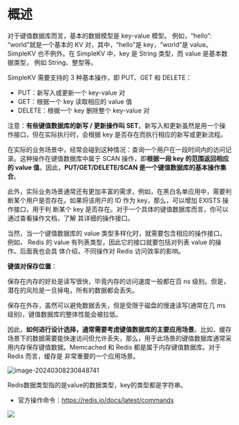 # 概述

对于键值数据库而言，基本的数据模型是 key-value 模型。 例如，“hello”: “world”就是一个基本的 KV 对，其中，“hello”是 key，“world”是 value。 SimpleKV 也不例外。在 SimpleKV 中，key 是 String 类型，而 value 是基本数据类型， 例如 String、整型等。

SimpleKV 需要支持的 3 种基本操作，即 PUT、GET 和 DELETE：

- PUT：新写入或更新一个 key-value 对
- GET：根据一个 key 读取相应的 value 值
- DELETE：根据一个 key 删除整个 key-value 对

注意：**有些键值数据库的新写 / 更新操作叫 SET**。新写入和更新虽然是用一个操作接口，但在实际执行时，会根据 key 是否存在而执行相应的新写或更新流程。

在实际的业务场景中，经常会碰到这种情况：查询一个用户在一段时间内的访问记录。这种操作在键值数据库中属于 SCAN 操作，即**根据一段 key 的范围返回相应的 value 值**。因此，**PUT/GET/DELETE/SCAN 是一个键值数据库的基本操作集合**。

此外，实际业务场景通常还有更加丰富的需求，例如，在黑白名单应用中，需要判断某个用户是否存在。如果将该用户的 ID 作为 key，那么，可以增加 EXISTS 操作接口，用于判 断某个 key 是否存在。对于一个具体的键值数据库而言，你可以通过查看操作文档，了解 其详细的操作接口。

当然，当一个键值数据库的 value 类型多样化时，就需要包含相应的操作接口。例如， Redis 的 value 有列表类型，因此它的接口就要包括对列表 value 的操作。后面我也会具 体介绍，不同操作对 Redis 访问效率的影响。

**键值对保存位置**：

保存在内存的好处是读写很快，毕竟内存的访问速度一般都在百 ns 级别。但是，潜在的风险是一旦掉电，所有的数据都会丢失。

保存在外存，虽然可以避免数据丢失，但是受限于磁盘的慢速读写(通常在几 ms 级别)，键值数据库的整体性能会被拉低。

因此，**如何进行设计选择，通常需要考虑键值数据库的主要应用场景**。比如，缓存场景下的数据需要能快速访问但允许丢失，那么，用于此场景的键值数据库通常采用内存保存键值数据。Memcached 和 Redis 都是属于内存键值数据库。对于 Redis 而言，缓存是 非常重要的一个应用场景。

![image-20240308230848741](https://cdn.jsdelivr.net/gh/letengzz/tc2@main/img202404152140833.png)

Redis数据类型指的是value的数据类型，key的类型都是字符串。

- 官方操作命令：https://redis.io/docs/latest/commands

![](https://cdn.jsdelivr.net/gh/letengzz/tc2@main/img202404102042922.png)